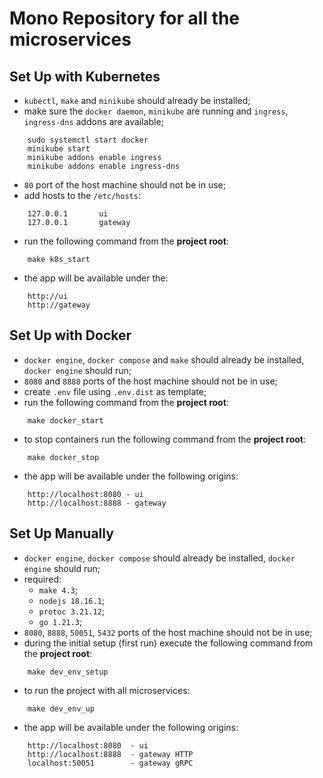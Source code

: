 # Mono Repository for all the microservices

## Set Up with Kubernetes
- `kubectl`, `make` and `minikube` should already be installed;
- make sure the `docker daemon`, `minikube` are running and `ingress`, `ingress-dns` addons are available;
```
    sudo systemctl start docker
    minikube start
    minikube addons enable ingress
    minikube addons enable ingress-dns
```
- `80` port of the host machine should not be in use; 
- add hosts to the `/etc/hosts`:
```
    127.0.0.1       ui
    127.0.0.1       gateway
```
- run the following command from the **project root**:
```
    make k8s_start
```
- the app will be available under the:
```
    http://ui
    http://gateway
```

## Set Up with Docker
- `docker engine`, `docker compose` and `make` should already be installed, `docker engine` should run;
- `8080` and `8888` ports of the host machine should not be in use; 
- create `.env` file using `.env.dist` as template;
- run the following command from the **project root**:
```
    make docker_start
```
- to stop containers run the following command from the **project root**:
```
    make docker_stop
```
- the app will be available under the following origins:
```
    http://localhost:8080 - ui
    http://localhost:8888 - gateway
```

## Set Up Manually
- `docker engine`, `docker compose` should already be installed, `docker engine` should run;
- required: 
    - `make 4.3`;
    - `nodejs 18.16.1`;
    - `protoc 3.21.12`;
    - `go 1.21.3`;
- `8080`, `8888`, `50051`, `5432` ports of the host machine should not be in use; 
- during the initial setup (first run) execute the following command from the **project root**:
```
    make dev_env_setup
```
- to run the project with all microservices:
```
    make dev_env_up
```
- the app will be available under the following origins:
```
    http://localhost:8080  - ui
    http://localhost:8888  - gateway HTTP
    localhost:50051        - gateway gRPC
```